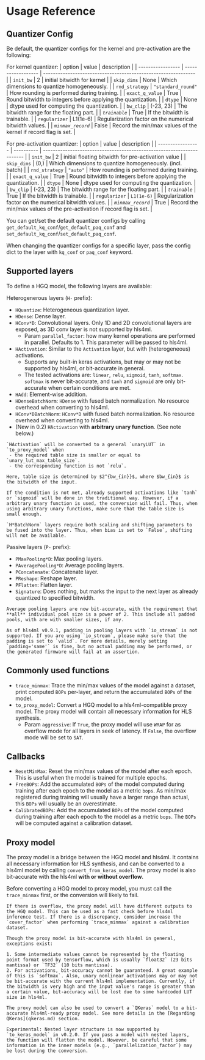 # Usage Reference

## Quantizer Config

Be default, the quantizer configs for the kernel and pre-activation are the following:

For kernel quantizer:
| option            | value              | description                                                    |
| ----------------- | ------------------ | -------------------------------------------------------------- |
| `init_bw`         | 2                  | initial bitwidth for kernel                                    |
| `skip_dims`       | None               | Which dimensions to quantize homogeneously.                    |
| `rnd_strategy`    | `"standard_round"` | How rounding is performed during training.                     |
| `exact_q_value`   | True               | Round bitwidth to integers before applying the quantization.   |
| `dtype`           | None               | dtype used for computing the quantization.                     |
| `bw_clip`         | (-23, 23)          | The bitwidth range for the floating part.                      |
| *`trainable`*     | True               | If the bitwidth is trainable.                                  |
| `regularizer`     | L1(1e-6)           | Regularization factor on the numerical bitwidth values.        |
| *`minmax_record`* | False              | Record the min/max values of the kernel if record flag is set. |

For pre-activation quantizer:
| option            | value      | description                                                            |
| ----------------- | ---------- | ---------------------------------------------------------------------- |
| `init_bw`         | 2          | initial floating bitwidth for pre-activation value                     |
| `skip_dims`       | (0,)       | Which dimensions to quantize homogeneously. (incl. batch)              |
| `rnd_strategy`    | `"auto"`   | How rounding is performed during training.                             |
| `exact_q_value`   | True       | Round bitwidth to integers before applying the quantization.           |
| `dtype`           | None       | dtype used for computing the quantization.                             |
| `bw_clip`         | (-23, 23)  | The bitwidth range for the floating part.                              |
| *`trainable`*     | True       | If the bitwidth is trainable.                                          |
| `regularizer`     | `L1(1e-6)` | Regularization factor on the numerical bitwidth values.                |
| *`minmax_record`* | True       | Record the min/max values of the pre-activation if record flag is set. |

You can get/set the default quantizer configs by calling `get_default_kq_conf`/`get_default_paq_conf` and `set_default_kq_conf`/`set_default_paq_conf`.

When changing the quantizer configs for a specific layer, pass the config dict to the layer with `kq_conf` or `paq_conf` keyword.

## Supported layers

To define a HGQ model, the following layers are available:

Heterogenerous layers (`H-` prefix):

- `HQuantize`: Heterogeneous quantization layer.
- `HDense`: Dense layer.
- `HConv*D`: Convolutional layers. Only 1D and 2D convolutional layers are exposed, as 3D conv layer is not supported by hls4ml.
  - Param `parallel_factor`: how many kernel operations are performed in parallel. Defaults to 1. This parameter will be passed to hls4ml.
- `HActivation`: Similar to the `Activation` layer, but with (heterogeneous) activations.
  - Supports any built-in keras activations, but may or may not be supported by hls4ml, or bit-accurate in general.
  - The tested activations are: `linear`, `relu`, `sigmoid`, `tanh`, `softmax`. `softmax` is never bit-accurate, and `tanh` and `sigmoid` are only bit-accurate when certain conditions are met.
- `HAdd`: Element-wise addition.
- `HDenseBatchNorm`: `HDense` with fused batch normalization. No resource overhead when converting to hls4ml.
- `HConv*DBatchNorm`: `HConv*D` with fused batch normalization. No resource overhead when converting to hls4ml.
- (New in 0.2) `HActivation` with **arbitrary unary function**. (See note below.)

```{note}
`HActivation` will be converted to a general `unaryLUT` in `to_proxy_model` when
 - the required table size is smaller or equal to `unary_lut_max_table_size`.
 - the corresponding function is not `relu`.

Here, table size is determined by $2^{bw_{in}}$, where $bw_{in}$ is the bitwidth of the input.

If the condition is not met, already supported activations like `tanh` or `sigmoid` will be done in the traditional way. However, if a arbitrary unary function is used, the conversion will fail. Thus, when using arbitrary unary functions, make sure that the table size is small enough.
```

```{note}
`H*BatchNorm` layers require both scaling and shifting parameters to be fused into the layer. Thus, when bias is set to `False`, shifting will not be available.
```

Passive layers (`P-` prefix):

- `PMaxPooling*D`: Max pooling layers.
- `PAveragePooling*D`: Average pooling layers.
- `PConcatenate`: Concatenate layer.
- `PReshape`: Reshape layer.
- `PFlatten`: Flatten layer.
- `Signature`: Does nothing, but marks the input to the next layer as already quantized to specified bitwidth.

```{note}
Average pooling layers are now bit-accurate, with the requirement that **all** individual pool size is a power of 2. This include all padded pools, with are with smaller sizes, if any.
```

```{warning}
As of hls4ml v0.9.1, padding in pooling layers with `io_stream` is not supported. If you are using `io_stream`, please make sure that the padding is set to `valid`. For more details, merely setting `padding='same'` is fine, but no actual padding may be performed, or the generated firmware will fail at an assertion.
```

## Commonly used functions

- `trace_minmax`: Trace the min/max values of the model against a dataset, print computed `BOPs` per-layer, and return the accumulated `BOPs` of the model.
- `to_proxy_model`: Convert a HGQ model to a hls4ml-compatible proxy model. The proxy model will contain all necessary information for HLS synthesis.
  - Param `aggressive`: If `True`, the proxy model will use `WRAP` for as overflow mode for all layers in seek of latency. If `False`, the overflow mode will be set to `SAT`.

## Callbacks

- `ResetMinMax`: Reset the min/max values of the model after each epoch. This is useful when the model is trained for multiple epochs.
- `FreeBOPs`: Add the accumulated `BOPs` of the model computed during training after each epoch to the model as a metric `bops`. As min/max registered during training will usually have a larger range than actual, this `BOPs` will usually be an overestimate.
- `CalibratedBOPs`: Add the accumulated `BOPs` of the model computed during training after each epoch to the model as a metric `bops`. The `BOPs` will be computed against a calibration dataset.

## Proxy model

The proxy model is a bridge between the HGQ model and hls4ml. It contains all necessary information for HLS synthesis, and can be converted to a hls4ml model by calling `convert_from_keras_model`. The proxy model is also bit-accurate with the hls4ml **with or without overflow**.

Before converting a HGQ model to proxy model, you must call the `trace_minmax` first, or the conversion will likely to fail.

```{tip}
If there is overflow, the proxy model will have different outputs to the HGQ model. This can be used as a fast check before hls4ml inference test. If there is a discrepancy, consider increase the `cover_factor` when performing `trace_minmax` against a calibration dataset.
```

```{note}
Though the proxy model is bit-accurate with hls4ml in general, exceptions exist:

1. Some intermediate values cannot be represented by the floating point format used by tensorflow, which is usually `float32` (23 bits mantissa) or `TF32` (10 bits mantissa).
2. For activations, bit-accuracy cannot be guaranteed. A great example of this is `softmax`. Also, unary nonlinear activations may or may not be bit-accurate with the current hls4ml implementation. Currently, if the bitwidth is very high and the input value's range is greater than a certain value, bit-accuracy will be lost due to some hardcoded LUT size in hls4ml.
```

```{tip}
The proxy model can also be used to convert a `QKeras` model to a bit-accurate hls4ml-ready proxy model. See more details in the [Regarding QKeras](qkeras.md) section.
```

```{warning}
Experimental: Nested layer structure is now supported by `to_keras_model` in v0.2.0. If you pass a model with nested layers, the function will flatten the model. However, be careful that some information in the inner models (e.g., `parallelization_factor`) may be lost during the conversion.
```

